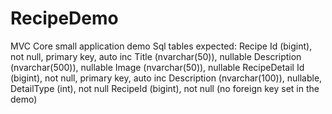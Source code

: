 # RecipeDemo
MVC Core small application demo
Sql tables expected:
  Recipe
    Id (bigint), not null, primary key, auto inc
    Title (nvarchar(50)), nullable
    Description (nvarchar(500)), nullable
    Image (nvarchar(50)), nullable
  RecipeDetail
    Id (bigint), not null, primary key, auto inc
    Description (nvarchar(100)), nullable,
    DetailType (int), not null
    RecipeId (bigint), not null  (no foreign key set in the demo)
    
